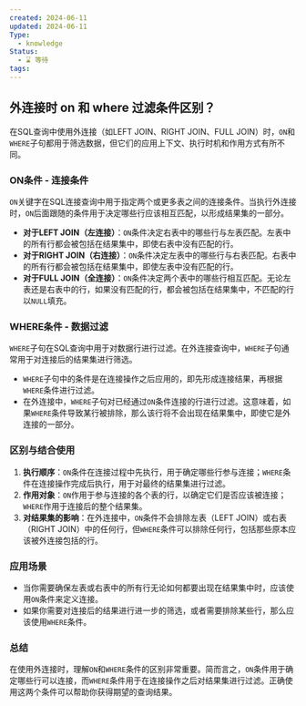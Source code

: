 ```yaml
---
created: 2024-06-11
updated: 2024-06-11
Type:
  - knowledge
Status:
  - ⌛️ 等待
tags:
---
```

## 外连接时 on 和 where 过滤条件区别？

在SQL查询中使用外连接（如LEFT JOIN、RIGHT JOIN、FULL JOIN）时，`ON`和`WHERE`子句都用于筛选数据，但它们的应用上下文、执行时机和作用方式有所不同。

### [](https://open.bigmodel.cn/trialcenter?modelCode=glm-4#on%E6%9D%A1%E4%BB%B6-%E8%BF%9E%E6%8E%A5%E6%9D%A1%E4%BB%B6)ON条件 - 连接条件

`ON`关键字在SQL连接查询中用于指定两个或更多表之间的连接条件。当执行外连接时，`ON`后面跟随的条件用于决定哪些行应该相互匹配，以形成结果集的一部分。

- **对于LEFT JOIN（左连接）**：`ON`条件决定右表中的哪些行与左表匹配。左表中的所有行都会被包括在结果集中，即使右表中没有匹配的行。
- **对于RIGHT JOIN（右连接）**：`ON`条件决定左表中的哪些行与右表匹配。右表中的所有行都会被包括在结果集中，即使左表中没有匹配的行。
- **对于FULL JOIN（全连接）**：`ON`条件决定两个表中的哪些行相互匹配。无论左表还是右表中的行，如果没有匹配的行，都会被包括在结果集中，不匹配的行以`NULL`填充。

### [](https://open.bigmodel.cn/trialcenter?modelCode=glm-4#where%E6%9D%A1%E4%BB%B6-%E6%95%B0%E6%8D%AE%E8%BF%87%E6%BB%A4)WHERE条件 - 数据过滤

`WHERE`子句在SQL查询中用于对数据行进行过滤。在外连接查询中，`WHERE`子句通常用于对连接后的结果集进行筛选。

- `WHERE`子句中的条件是在连接操作之后应用的，即先形成连接结果，再根据`WHERE`条件进行过滤。
- 在外连接中，`WHERE`子句对已经通过`ON`条件连接的行进行过滤。这意味着，如果`WHERE`条件导致某行被排除，那么该行将不会出现在结果集中，即使它是外连接的一部分。

### [](https://open.bigmodel.cn/trialcenter?modelCode=glm-4#%E5%8C%BA%E5%88%AB%E4%B8%8E%E7%BB%93%E5%90%88%E4%BD%BF%E7%94%A8)区别与结合使用

1. **执行顺序**：`ON`条件在连接过程中先执行，用于确定哪些行参与连接；`WHERE`条件在连接操作完成后执行，用于对最终的结果集进行过滤。
2. **作用对象**：`ON`作用于参与连接的各个表的行，以确定它们是否应该被连接；`WHERE`作用于连接后的整个结果集。
3. **对结果集的影响**：在外连接中，`ON`条件不会排除左表（LEFT JOIN）或右表（RIGHT JOIN）中的任何行，但`WHERE`条件可以排除任何行，包括那些原本应该被外连接包括的行。

### [](https://open.bigmodel.cn/trialcenter?modelCode=glm-4#%E5%BA%94%E7%94%A8%E5%9C%BA%E6%99%AF)应用场景

- 当你需要确保左表或右表中的所有行无论如何都要出现在结果集中时，应该使用`ON`条件来定义连接。
- 如果你需要对连接后的结果进行进一步的筛选，或者需要排除某些行，那么应该使用`WHERE`条件。

### [](https://open.bigmodel.cn/trialcenter?modelCode=glm-4#%E6%80%BB%E7%BB%93)总结

在使用外连接时，理解`ON`和`WHERE`条件的区别非常重要。简而言之，`ON`条件用于确定哪些行可以连接，而`WHERE`条件用于在连接操作之后对结果集进行过滤。正确使用这两个条件可以帮助你获得期望的查询结果。